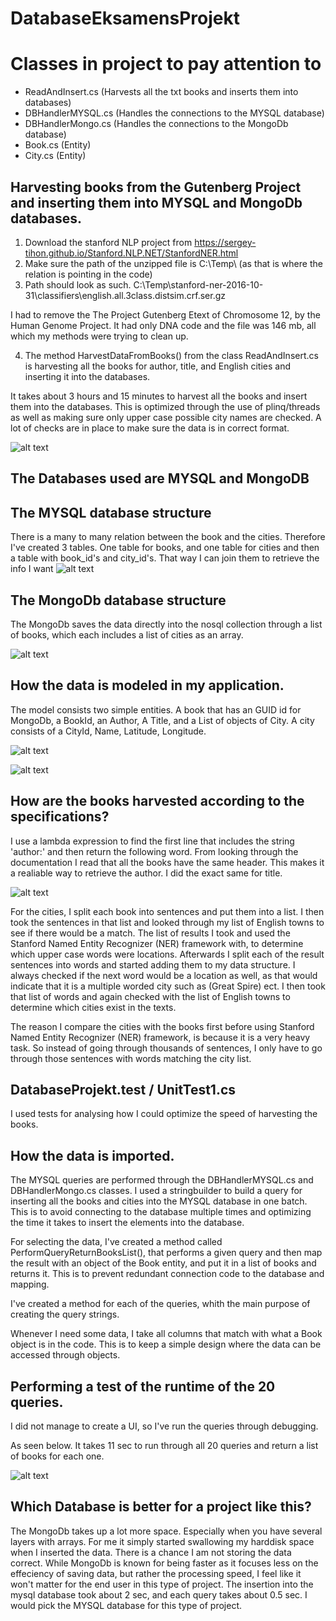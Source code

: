 # DatabaseEksamensProjekt

# Classes in project to pay attention to
- ReadAndInsert.cs (Harvests all the txt books and inserts them into databases)
- DBHandlerMYSQL.cs (Handles the connections to the MYSQL database)
- DBHandlerMongo.cs (Handles the connections to the MongoDb database)
- Book.cs (Entity)
- City.cs (Entity)

## Harvesting books from the Gutenberg Project and inserting them into MYSQL and MongoDb databases.
1) Download the stanford NLP project from https://sergey-tihon.github.io/Stanford.NLP.NET/StanfordNER.html
2) Make sure the path of the unzipped file is C:\Temp\ (as that is where the relation is pointing in the code)
3) Path should look as such. C:\Temp\stanford-ner-2016-10-31\classifiers\english.all.3class.distsim.crf.ser.gz

I had to remove the The Project Gutenberg Etext of Chromosome 12, by the Human Genome Project. It had only DNA code and the file was 146 mb, all which my methods were trying to clean up.

4) The method HarvestDataFromBooks() from the class ReadAndInsert.cs is harvesting all the books for author, title, and English cities and inserting it into the databases.

It takes about 3 hours and 15 minutes to harvest all the books and insert them into the databases. This is optimized through the use of plinq/threads as well as making sure only upper case possible city names are checked. A lot of checks are in place to make sure the data is in correct format.

![alt text](https://i.gyazo.com/67d69dbc39ef06e897dbc200a4860eae.png)

## The Databases used are MYSQL and MongoDB

## The MYSQL database structure
There is a many to many relation between the book and the cities. Therefore I've created 3 tables. One table for books, and one table for cities and then a table with book_id's and city_id's. That way I can join them to retrieve the info I want
![alt text](https://i.gyazo.com/87c9676546eed94eb5bcf0d64f42a573.png)

## The MongoDb database structure

The MongoDb saves the data directly into the nosql collection through a list of books, which each includes a list of cities as an array.

![alt text](https://i.gyazo.com/34a447e582c03b23bd4910a7ea3ecf14.png)

## How the data is modeled in my application.

The model consists two simple entities. A book that has an GUID id for MongoDb, a BookId, an Author, A Title, and a List of objects of City. A city consists of a CityId, Name, Latitude, Longitude.

![alt text](https://i.gyazo.com/6bd2b698ef2b27721f0febb3605037b6.png)

![alt text](https://i.gyazo.com/9ead3133b102562d734542dfe9b7ecbb.png)

## How are the books harvested according to the specifications?

I use a lambda expression to find the first line that includes the string 'author:' and then return the following word. From looking through the documentation I read that all the books have the same header. This makes it a realiable way to retrieve the author. I did the exact same for title.

![alt text](https://i.gyazo.com/6661153f1f6e61e4ae8fd93d7e56e202.png)

For the cities, I split each book into sentences and put them into a list. I then took the sentences in that list and looked through my list of English towns to see if there would be a match. The list of results I took and used the Stanford Named Entity Recognizer (NER) framework with, to determine which upper case words were locations. Afterwards I split each of the result sentences into words and started adding them to my data structure. I always checked if the next word would be a location as well, as that would indicate that it is a multiple worded city such as (Great Spire) ect. I then took that list of words and again checked with the list of English towns to determine which cities exist in the texts.

The reason I compare the cities with the books first before using Stanford Named Entity Recognizer (NER) framework, is because it is a very heavy task. So instead of going through thousands of sentences, I only have to go through those sentences with words matching the city list.

## DatabaseProjekt.test / UnitTest1.cs

I used tests for analysing how I could optimize the speed of harvesting the books.

## How the data is imported.

The MYSQL queries are performed through the DBHandlerMYSQL.cs and DBHandlerMongo.cs classes. I used a stringbuilder to build a query for inserting all the books and cities into the MYSQL database in one batch. This is to avoid connecting to the database multiple times and optimizing the time it takes to insert the elements into the database.
 

For selecting the data, I've created a method called PerformQueryReturnBooksList(), that performs a given query and then map the result with an object of the Book entity, and put it in a list of books and returns it. This is to prevent redundant connection code to the database and mapping.

I've created a method for each of the queries, whith the main purpose of creating the query strings.

Whenever I need some data, I take all columns that match with what a Book object is in the code. This is to keep a simple design where the data can be accessed through objects.


## Performing a test of the runtime of the 20 queries.

I did not manage to create a UI, so I've run the queries through debugging.

As seen below. It takes 11 sec to run through all 20 queries and return a list of books for each one.

![alt text](https://i.gyazo.com/8025f846e0802cce5ec288a6e091f695.png)

## Which Database is better for a project like this?

The MongoDb takes up a lot more space. Especially when you have several layers with arrays. For me it simply started swallowing my harddisk space when I inserted the data. There is a chance I am not storing the data correct. While MongoDb is known for being faster as it focuses less on the effeciency of saving data, but rather the processing speed, I feel like it won't matter for the end user in this type of project. The insertion into the mysql database took about 2 sec, and each query takes about 0.5 sec. I would pick the MYSQL database for this type of project. 


